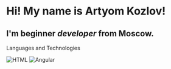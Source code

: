 # Hi! My name is **Artyom Kozlov**!
## I'm beginner *developer* from Moscow.

Languages and Technologies

![HTML](https://img.shields.io/badge/-HTML-fff?style=for-the-badge&logo=html5)
![Angular](https://img.shields.io/badge/-Angular-fff?style=for-the-badge&logo=angular)
